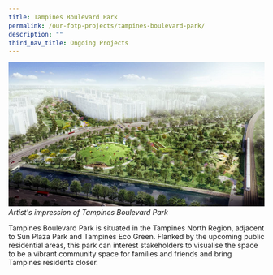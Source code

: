 ```yaml
---
title: Tampines Boulevard Park
permalink: /our-fotp-projects/tampines-boulevard-park/
description: ""
third_nav_title: Ongoing Projects
---
```

![Alt text for image on Isomer site](/images/TBP%20hero.png)
*Artist's impression of Tampines Boulevard Park*

Tampines Boulevard Park is situated in the Tampines North Region, adjacent to Sun Plaza Park and Tampines Eco Green. Flanked by the upcoming public residential areas, this park can interest stakeholders to visualise the space to be a vibrant community space for families and friends and bring Tampines residents closer.